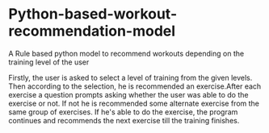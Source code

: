 # Python-based-workout-recommendation-model
A Rule based python model to recommend workouts depending on the training level of the user

Firstly, the user is asked to select a level of training from the given levels. Then according to the selection, he is recommended an exercise.After each exercise a question prompts asking whether the user was able to do the exercise or not. If not he is recommended some alternate exercise from the same group of exercises. If he's able to do the exercise, the program continues and recommends the next exercise till the training finishes.

